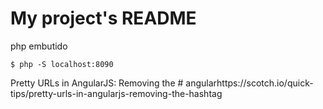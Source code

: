 # My project's README


php embutido

```
$ php -S localhost:8090
```


Pretty URLs in AngularJS: Removing the #
 angularhttps://scotch.io/quick-tips/pretty-urls-in-angularjs-removing-the-hashtag
